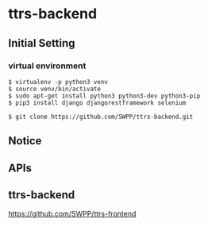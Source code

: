 # ttrs-backend

## Initial Setting
### virtual environment
```console
$ virtualenv -p python3 venv
$ source venv/bin/activate
$ sudo apt-get install python3 python3-dev python3-pip
$ pip3 install django djangorestframework selenium
```
```console
$ git clone https://github.com/SWPP/ttrs-backend.git
```

## Notice

## APIs

## ttrs-backend
https://github.com/SWPP/ttrs-frontend
